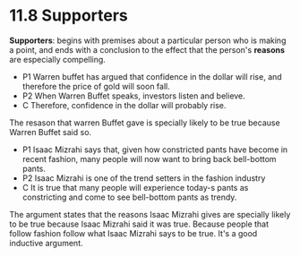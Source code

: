 # 11.8 Supporters

**Supporters**: begins with premises about a particular person who is making a point, and ends with a conclusion to the effect that the person's **reasons** are especially compelling.

- P1 Warren buffet has argued that confidence in the dollar will rise, and therefore the price of gold will soon fall.
- P2 When Warren Buffet speaks, investors listen and believe.
- C Therefore, confidence in the dollar will probably rise.

The resason that warren Buffet gave is specially likely to be true because Warren Buffet said so.

- P1 Isaac Mizrahi says that, given how constricted pants have become in recent fashion, many people will now want to bring back bell-bottom pants.
- P2 Isaac Mizrahi is one of the trend setters in the fashion industry
- C It is true that many people will experience today-s pants as constricting and come to see bell-bottom pants as trendy.

The argument states that the reasons Isaac Mizrahi gives are specially likely to be true because Isaac Mizrahi said it was true. Because people that follow fashion follow what Isaac Mizrahi says to be true. It's a good inductive argument.
